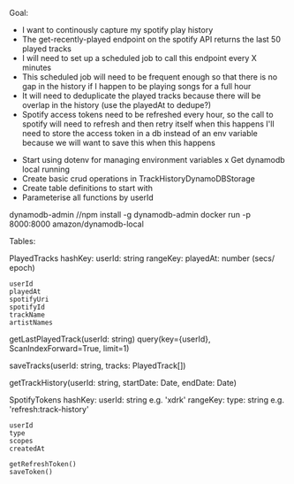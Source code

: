 Goal:
* I want to continously capture my spotify play history
* The get-recently-played endpoint on the spotify API returns the last 50 played tracks
* I will need to set up a scheduled job to call this endpoint every X minutes
* This scheduled job will need to be frequent enough so that there is no gap in the history if I happen to be playing songs for a full hour 
* It will need to deduplicate the played tracks because there will be overlap in the history (use the playedAt to dedupe?)
* Spotify access tokens need to be refreshed every hour, so the call to spotify will need to refresh and then retry itself when this happens
    I'll need to store the access token in a db instead of an env variable because we will want to save this when this happens



- Start using dotenv for managing environment variables
x Get dynamodb local running 
- Create basic crud operations in TrackHistoryDynamoDBStorage
- Create table definitions to start with 
- Parameterise all functions by userId



dynamodb-admin  //npm install -g dynamodb-admin 
docker run -p 8000:8000 amazon/dynamodb-local

Tables:

PlayedTracks
    hashKey: userId: string
    rangeKey: playedAt: number (secs/ epoch)

    userId
    playedAt
    spotifyUri
    spotifyId
    trackName
    artistNames


getLastPlayedTrack(userId: string)
    query(key={userId}, ScanIndexForward=True, limit=1)
    
saveTracks(userId: string, tracks: PlayedTrack[])

getTrackHistory(userId: string, startDate: Date, endDate: Date)



SpotifyTokens
    hashKey: userId: string  e.g. 'xdrk'
    rangeKey: type: string  e.g. 'refresh:track-history' 
    
    userId
    type
    scopes
    createdAt

    getRefreshToken()
    saveToken()

    